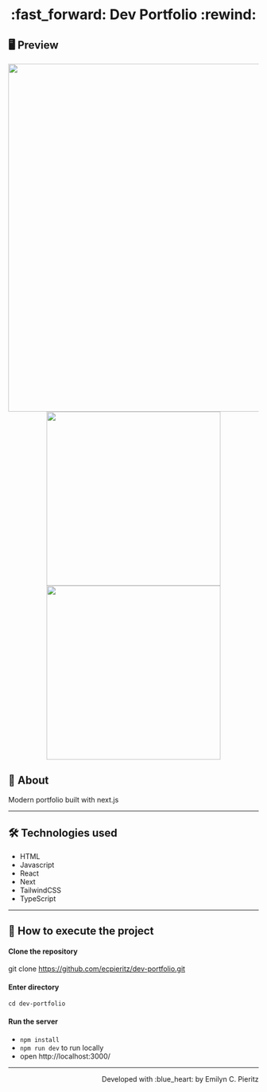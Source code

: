 <h1 align = "center"> :fast_forward: Dev Portfolio :rewind: </h1>

## 🖥 Preview
<p align = "center">
  <img src = "xxx" width = "700" height = "auto">
  <img src = "xxx" width = "350" height = "auto">
  <img src = "xxx" width = "350" height = "auto">
</p>

## 📖 About
<p>Modern portfolio built with next.js</p>

---

## 🛠 Technologies used
- HTML
- Javascript
- React
- Next
- TailwindCSS
- TypeScript

---

## 🚀 How to execute the project
#### Clone the repository
git clone https://github.com/ecpieritz/dev-portfolio.git

#### Enter directory
`cd dev-portfolio`

#### Run the server
- `npm install`
- `npm run dev` to run locally
- open http://localhost:3000/ 

---
<p align = "right">Developed with :blue_heart: by Emilyn C. Pieritz</p>
